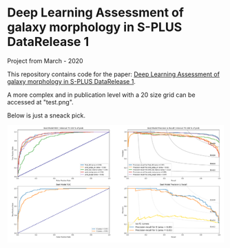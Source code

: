# Deep Learning Assessment of galaxy morphology in S-PLUS DataRelease 1

Project from March - 2020

This repository contains code for the paper: [Deep Learning Assessment of galaxy morphology in S-PLUS DataRelease 1](https://arxiv.org/abs/2104.00018).

A more complex and in publication level with a 20 size grid can be accessed at "test.png".

Below is just a sneack pick.

![test](https://github.com/patrick-schubert/morfo/blob/main/readme_image.png)
